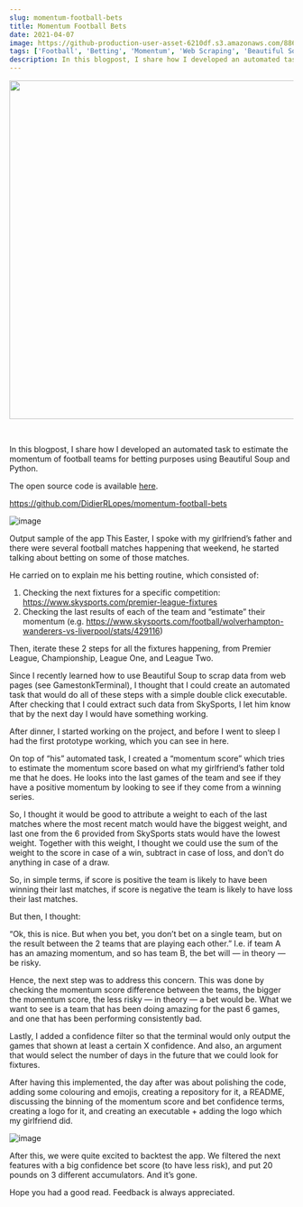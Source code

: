 ```yaml
---
slug: momentum-football-bets
title: Momentum Football Bets
date: 2021-04-07
image: https://github-production-user-asset-6210df.s3.amazonaws.com/88618738/280495392-fbf8e3ee-21a6-47c0-95f7-97b535a07dd0.png
tags: ['Football', 'Betting', 'Momentum', 'Web Scraping', 'Beautiful Soup', 'Python']
description: In this blogpost, I share how I developed an automated task to estimate the momentum of football teams for betting purposes using Beautiful Soup and Python.
---
```


<p align="center">
    <img width="600" src="https://github-production-user-asset-6210df.s3.amazonaws.com/88618738/280495392-fbf8e3ee-21a6-47c0-95f7-97b535a07dd0.png"/>
</p>

<br />

In this blogpost, I share how I developed an automated task to estimate the momentum of football teams for betting purposes using Beautiful Soup and Python.

The open source code is available [here](https://github.com/DidierRLopes/momentum-football-bets).

<!-- truncate -->

<div style={{borderTop: '1px solid #21af90', margin: '1.5em 0'}} />

https://github.com/DidierRLopes/momentum-football-bets

![image](https://github.com/Meg1211/my-website/assets/88618738/fbf8e3ee-21a6-47c0-95f7-97b535a07dd0)

Output sample of the app
This Easter, I spoke with my girlfriend’s father and there were several football matches happening that weekend, he started talking about betting on some of those matches.

He carried on to explain me his betting routine, which consisted of:

1. Checking the next fixtures for a specific competition: https://www.skysports.com/premier-league-fixtures
2. Checking the last results of each of the team and “estimate” their momentum (e.g. https://www.skysports.com/football/wolverhampton-wanderers-vs-liverpool/stats/429116)

Then, iterate these 2 steps for all the fixtures happening, from Premier League, Championship, League One, and League Two.

Since I recently learned how to use Beautiful Soup to scrap data from web pages (see GamestonkTerminal), I thought that I could create an automated task that would do all of these steps with a simple double click executable. After checking that I could extract such data from SkySports, I let him know that by the next day I would have something working.

After dinner, I started working on the project, and before I went to sleep I had the first prototype working, which you can see in here.

On top of “his” automated task, I created a “momentum score” which tries to estimate the momentum score based on what my girlfriend’s father told me that he does. He looks into the last games of the team and see if they have a positive momentum by looking to see if they come from a winning series.

So, I thought it would be good to attribute a weight to each of the last matches where the most recent match would have the biggest weight, and last one from the 6 provided from SkySports stats would have the lowest weight. Together with this weight, I thought we could use the sum of the weight to the score in case of a win, subtract in case of loss, and don’t do anything in case of a draw.

So, in simple terms, if score is positive the team is likely to have been winning their last matches, if score is negative the team is likely to have loss their last matches.

But then, I thought:

“Ok, this is nice. But when you bet, you don’t bet on a single team, but on the result between the 2 teams that are playing each other.” I.e. if team A has an amazing momentum, and so has team B, the bet will — in theory — be risky.

Hence, the next step was to address this concern. This was done by checking the momentum score difference between the teams, the bigger the momentum score, the less risky — in theory — a bet would be. What we want to see is a team that has been doing amazing for the past 6 games, and one that has been performing consistently bad.

Lastly, I added a confidence filter so that the terminal would only output the games that shown at least a certain X confidence. And also, an argument that would select the number of days in the future that we could look for fixtures.

After having this implemented, the day after was about polishing the code, adding some colouring and emojis, creating a repository for it, a README, discussing the binning of the momentum score and bet confidence terms, creating a logo for it, and creating an executable + adding the logo which my girlfriend did.

![image](https://github.com/Meg1211/my-website/assets/88618738/4e16ec33-ae1a-4ade-88a0-c985fe8b8c12)

After this, we were quite excited to backtest the app. We filtered the next features with a big confidence bet score (to have less risk), and put 20 pounds on 3 different accumulators. And it’s gone.

Hope you had a good read.
Feedback is always appreciated.
